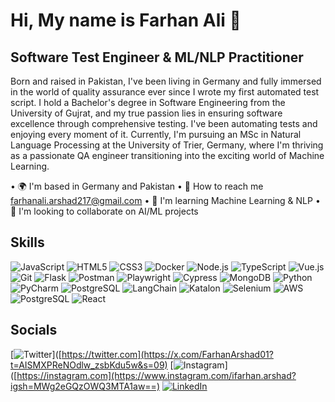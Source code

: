 # Hi, My name is Farhan Ali 👋

## Software Test Engineer & ML/NLP Practitioner

Born and raised in Pakistan, I've been living in Germany and fully immersed in the world of quality assurance ever since I wrote my first automated test script. I hold a Bachelor's degree in Software Engineering from the University of Gujrat, and my true passion lies in ensuring software excellence through comprehensive testing. I've been automating tests and enjoying every moment of it. Currently, I'm pursuing an MSc in Natural Language Processing at the University of Trier, Germany, where I'm thriving as a passionate QA engineer transitioning into the exciting world of Machine Learning.

• 🌍 I'm based in Germany and Pakistan
• 📧 How to reach me farhanali.arshad217@gmail.com
• 🧠 I'm learning Machine Learning & NLP
• 🤝 I'm looking to collaborate on AI/ML projects

## Skills

![JavaScript](https://img.shields.io/badge/-JavaScript-F7DF1E?style=flat-square&logo=javascript&logoColor=black)
![HTML5](https://img.shields.io/badge/-HTML5-E34F26?style=flat-square&logo=html5&logoColor=white)
![CSS3](https://img.shields.io/badge/-CSS3-1572B6?style=flat-square&logo=css3&logoColor=white)
![Docker](https://img.shields.io/badge/-Docker-2496ED?style=flat-square&logo=docker&logoColor=white)
![Node.js](https://img.shields.io/badge/-Node.js-339933?style=flat-square&logo=nodedotjs&logoColor=white)
![TypeScript](https://img.shields.io/badge/-TypeScript-3178C6?style=flat-square&logo=typescript&logoColor=white)
![Vue.js](https://img.shields.io/badge/-Vue.js-4FC08D?style=flat-square&logo=vuedotjs&logoColor=white)
![Git](https://img.shields.io/badge/-Git-F05032?style=flat-square&logo=git&logoColor=white)
![Flask](https://img.shields.io/badge/-Flask-000000?style=flat-square&logo=flask&logoColor=white)
![Postman](https://img.shields.io/badge/-Postman-FF6C37?style=flat-square&logo=postman&logoColor=white)
![Playwright](https://img.shields.io/badge/-Playwright-2EAD33?style=flat-square&logo=playwright&logoColor=white)
![Cypress](https://img.shields.io/badge/-Cypress-17202C?style=flat-square&logo=cypress&logoColor=white)
![MongoDB](https://img.shields.io/badge/-MongoDB-47A248?style=flat-square&logo=mongodb&logoColor=white)
![Python](https://img.shields.io/badge/-Python-3776AB?style=flat-square&logo=python&logoColor=white)
![PyCharm](https://img.shields.io/badge/-PyCharm-000000?style=flat-square&logo=pycharm&logoColor=white)
![PostgreSQL](https://img.shields.io/badge/-PostgreSQL-336791?style=flat-square&logo=postgresql&logoColor=white)
![LangChain](https://img.shields.io/badge/-LangChain-1C3C3C?style=flat-square&logo=langchain&logoColor=white)
![Katalon](https://img.shields.io/badge/-Katalon-02A8EF?style=flat-square&logo=katalon&logoColor=white)
![Selenium](https://img.shields.io/badge/-Selenium-43B02A?style=flat-square&logo=selenium&logoColor=white)
![AWS](https://img.shields.io/badge/-AWS-232F3E?style=flat-square&logo=amazonaws&logoColor=white)
![PostgreSQL](https://img.shields.io/badge/-PostgreSQL-336791?style=flat-square&logo=postgresql&logoColor=white)
![React](https://img.shields.io/badge/-React-61DAFB?style=flat-square&logo=react&logoColor=black)

## Socials

[![Twitter](https://img.shields.io/badge/-Twitter-1DA1F2?style=flat-square&logo=twitter&logoColor=white)]([https://twitter.com](https://x.com/FarhanArshad01?t=AISMXPReNOdlw_zsbKdu5w&s=09)
[![Instagram](https://img.shields.io/badge/-Instagram-E4405F?style=flat-square&logo=instagram&logoColor=white)]([https://instagram.com](https://www.instagram.com/ifarhan.arshad?igsh=MWg2eGQzOWQ3MTA1aw==)
[![LinkedIn](https://img.shields.io/badge/-LinkedIn-0077B5?style=flat-square&logo=linkedin&logoColor=white)](https://www.linkedin.com/in/farhan-ali-arshad/)
